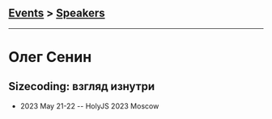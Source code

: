 ## [Events](../README.md) > [Speakers](../speakers.md)
---

# Олег Сенин

## Sizecoding: взгляд изнутри
- 2023 May 21-22 -- HolyJS 2023 Moscow    
